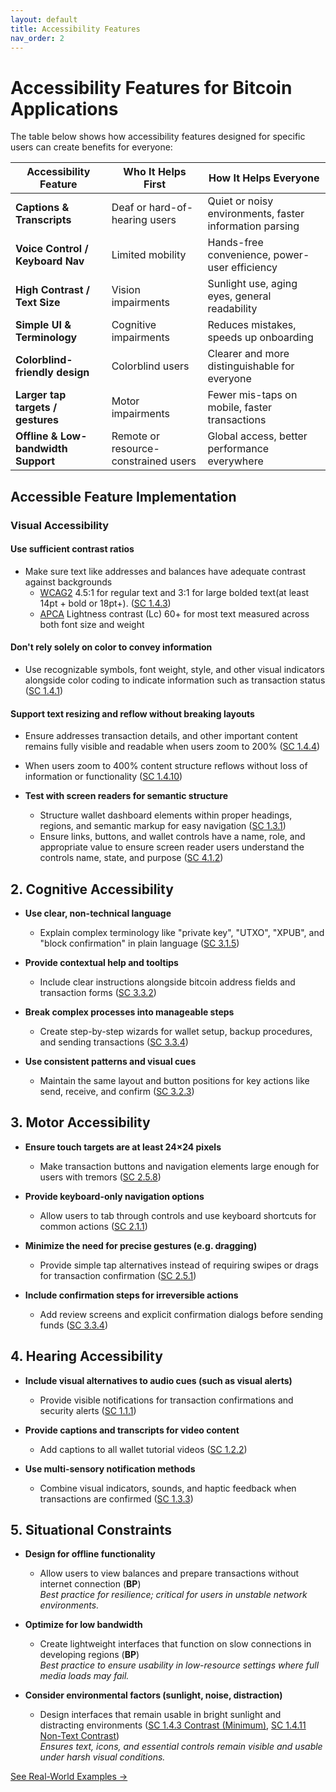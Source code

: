 ```yaml
---
layout: default
title: Accessibility Features
nav_order: 2
---
```


# Accessibility Features for Bitcoin Applications

The table below shows how accessibility features designed for specific users can create benefits for everyone:

| **Accessibility Feature** | **Who It Helps First** | **How It Helps Everyone** |
|-----------------------|--------------------|-----------------------|
| **Captions & Transcripts** | Deaf or hard-of-hearing users | Quiet or noisy environments, faster information parsing |
| **Voice Control / Keyboard Nav** | Limited mobility | Hands-free convenience, power-user efficiency |
| **High Contrast / Text Size** | Vision impairments | Sunlight use, aging eyes, general readability |
| **Simple UI & Terminology** | Cognitive impairments | Reduces mistakes, speeds up onboarding |
| **Colorblind-friendly design** | Colorblind users | Clearer and more distinguishable for everyone |
| **Larger tap targets / gestures** | Motor impairments | Fewer mis-taps on mobile, faster transactions |
| **Offline & Low-bandwidth Support** | Remote or resource-constrained users | Global access, better performance everywhere |

## Accessible Feature Implementation

### Visual Accessibility

#### **Use sufficient contrast ratios**
- Make sure text like addresses and balances have adequate contrast against backgrounds
    - [WCAG2](https://www.w3.org/TR/UNDERSTANDING-WCAG20/visual-audio-contrast-contrast.html) 4.5:1 for regular text and 3:1 for large bolded text(at least 14pt + bold or 18pt+). ([SC 1.4.3](https://www.w3.org/TR/WCAG22/#contrast-minimum))
    - [APCA](https://www.myndex.com/APCA/) Lightness contrast (Lc) 60+ for most text measured across both font size and weight
    

 #### **Don't rely solely on color to convey information**
- Use recognizable symbols, font weight, style, and other visual indicators alongside color coding to indicate information such as transaction status ([SC 1.4.1](https://www.w3.org/TR/WCAG22/#use-of-color))

#### Support text resizing and reflow without breaking layouts
- Ensure addresses transaction details, and other important content remains fully visible and readable when users zoom to 200% ([SC 1.4.4](https://www.w3.org/TR/WCAG22/#resize-text))
- When users zoom to 400% content structure reflows without loss of information or functionality ([SC 1.4.10](https://www.w3.org/TR/WCAG22/#reflow))

- **Test with screen readers for semantic structure**
    - Structure wallet dashboard elements within proper headings, regions, and semantic markup for easy navigation ([SC 1.3.1](https://www.w3.org/TR/WCAG22/#info-and-relationships))
    - Ensure links, buttons, and wallet controls have a name, role, and appropriate value to ensure screen reader users understand the controls name, state, and purpose ([SC 4.1.2](https://www.w3.org/TR/WCAG22/#name-role-value))

## 2. Cognitive Accessibility

- **Use clear, non-technical language**
    - Explain complex terminology like "private key", "UTXO", "XPUB", and "block confirmation" in plain language ([SC 3.1.5](https://www.w3.org/TR/WCAG22/#reading-level))

- **Provide contextual help and tooltips**
    - Include clear instructions alongside bitcoin address fields and transaction forms ([SC 3.3.2](https://www.w3.org/TR/WCAG22/#labels-or-instructions))

- **Break complex processes into manageable steps**
    - Create step-by-step wizards for wallet setup, backup procedures, and sending transactions ([SC 3.3.4](https://www.w3.org/TR/WCAG22/#error-prevention-legal-financial-data))

- **Use consistent patterns and visual cues**
    - Maintain the same layout and button positions for key actions like send, receive, and confirm ([SC 3.2.3](https://www.w3.org/TR/WCAG22/#consistent-navigation))

## 3. Motor Accessibility

- **Ensure touch targets are at least 24×24 pixels**
    - Make transaction buttons and navigation elements large enough for users with tremors ([SC 2.5.8](https://www.w3.org/TR/WCAG22/#target-size-minimum))

- **Provide keyboard-only navigation options**
    - Allow users to tab through controls and use keyboard shortcuts for common actions ([SC 2.1.1](https://www.w3.org/TR/WCAG22/#keyboard))

- **Minimize the need for precise gestures (e.g. dragging)**
    - Provide simple tap alternatives instead of requiring swipes or drags for transaction confirmation ([SC 2.5.1](https://www.w3.org/TR/WCAG22/#pointer-gestures))

- **Include confirmation steps for irreversible actions**
    - Add review screens and explicit confirmation dialogs before sending funds ([SC 3.3.4](https://www.w3.org/TR/WCAG22/#error-prevention-legal-financial-data))

## 4. Hearing Accessibility

- **Include visual alternatives to audio cues (such as visual alerts)**
    - Provide visible notifications for transaction confirmations and security alerts ([SC 1.1.1](https://www.w3.org/TR/WCAG22/#non-text-content))

- **Provide captions and transcripts for video content**
    - Add captions to all wallet tutorial videos ([SC 1.2.2](https://www.w3.org/TR/WCAG22/#captions-prerecorded))

- **Use multi-sensory notification methods**
    - Combine visual indicators, sounds, and haptic feedback when transactions are confirmed ([SC 1.3.3](https://www.w3.org/TR/WCAG22/#sensory-characteristics))

## 5. Situational Constraints

- **Design for offline functionality**
    - Allow users to view balances and prepare transactions without internet connection (**BP**)  
    _Best practice for resilience; critical for users in unstable network environments._

- **Optimize for low bandwidth**
    - Create lightweight interfaces that function on slow connections in developing regions (**BP**)  
    _Best practice to ensure usability in low-resource settings where full media loads may fail._

- **Consider environmental factors (sunlight, noise, distraction)**
    - Design interfaces that remain usable in bright sunlight and distracting environments ([SC 1.4.3 Contrast (Minimum)](https://www.w3.org/TR/WCAG22/#contrast-minimum), [SC 1.4.11 Non-Text Contrast](https://www.w3.org/TR/WCAG22/#non-text-contrast))  
    _Ensures text, icons, and essential controls remain visible and usable under harsh visual conditions._

[See Real-World Examples →](examples.html)


